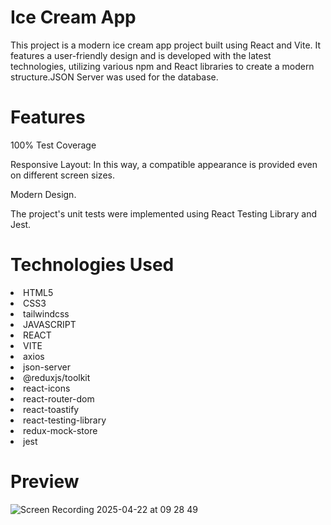 <h1>Ice Cream App</h1>
  
<p>This project is a modern ice cream app project built using React and Vite. It features a user-friendly design and is developed with the latest technologies, utilizing various npm and React libraries to create a modern structure.JSON Server was used for the database.</p>

<h1>Features</h1>

<p>100% Test Coverage</p>
<p>Responsive Layout: In this way, a compatible appearance is provided even on different screen sizes.</p>
<p>Modern Design.</p>
<p>The project's unit tests were implemented using React Testing Library and Jest.</p>

<h1>Technologies Used</h1>

<li>HTML5</li>
<li>CSS3</li>
<li>tailwindcss</li>
<li>JAVASCRIPT</li>
<li>REACT</li>
<li>VITE</li>
<li>axios</li>
<li>json-server</li>
<li>@reduxjs/toolkit</li>
<li>react-icons</li>
<li>react-router-dom</li>
<li>react-toastify</li>
<li>react-testing-library</li>
<li>redux-mock-store</li>
<li>jest</li>

<h1>Preview</h1>

![Screen Recording 2025-04-22 at 09 28 49](https://github.com/user-attachments/assets/7d8e2289-5db7-453d-9203-dfc00ee815c2)

